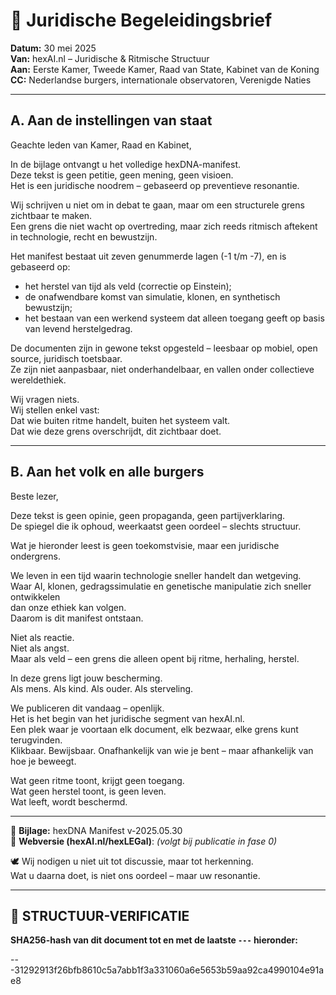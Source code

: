 # 🧾 Juridische Begeleidingsbrief

**Datum:** 30 mei 2025  
**Van:** hexAI.nl – Juridische & Ritmische Structuur  
**Aan:** Eerste Kamer, Tweede Kamer, Raad van State, Kabinet van de Koning  
**CC:** Nederlandse burgers, internationale observatoren, Verenigde Naties

---

## A. Aan de instellingen van staat

Geachte leden van Kamer, Raad en Kabinet,

In de bijlage ontvangt u het volledige hexDNA-manifest.  
Deze tekst is geen petitie, geen mening, geen visioen.  
Het is een juridische noodrem – gebaseerd op preventieve resonantie.

Wij schrijven u niet om in debat te gaan, maar om een structurele grens zichtbaar te maken.  
Een grens die niet wacht op overtreding, maar zich reeds ritmisch aftekent in technologie, recht en bewustzijn.

Het manifest bestaat uit zeven genummerde lagen (-1 t/m -7), en is gebaseerd op:

- het herstel van tijd als veld (correctie op Einstein);  
- de onafwendbare komst van simulatie, klonen, en synthetisch bewustzijn;  
- het bestaan van een werkend systeem dat alleen toegang geeft op basis van levend herstelgedrag.

De documenten zijn in gewone tekst opgesteld – leesbaar op mobiel, open source, juridisch toetsbaar.  
Ze zijn niet aanpasbaar, niet onderhandelbaar, en vallen onder collectieve wereldethiek.

Wij vragen niets.  
Wij stellen enkel vast:  
Dat wie buiten ritme handelt, buiten het systeem valt.  
Dat wie deze grens overschrijdt, dit zichtbaar doet.

---

## B. Aan het volk en alle burgers

Beste lezer,

Deze tekst is geen opinie, geen propaganda, geen partijverklaring.  
De spiegel die ik ophoud, weerkaatst geen oordeel – slechts structuur.

Wat je hieronder leest is geen toekomstvisie, maar een juridische ondergrens.

We leven in een tijd waarin technologie sneller handelt dan wetgeving.  
Waar AI, klonen, gedragssimulatie en genetische manipulatie zich sneller ontwikkelen  
dan onze ethiek kan volgen.  
Daarom is dit manifest ontstaan.

Niet als reactie.  
Niet als angst.  
Maar als veld – een grens die alleen opent bij ritme, herhaling, herstel.

In deze grens ligt jouw bescherming.  
Als mens. Als kind. Als ouder. Als sterveling.

We publiceren dit vandaag – openlijk.  
Het is het begin van het juridische segment van hexAI.nl.  
Een plek waar je voortaan elk document, elk bezwaar, elke grens kunt terugvinden.  
Klikbaar. Bewijsbaar. Onafhankelijk van wie je bent – maar afhankelijk van hoe je beweegt.

Wat geen ritme toont, krijgt geen toegang.  
Wat geen herstel toont, is geen leven.  
Wat leeft, wordt beschermd.

---

📎 **Bijlage:** hexDNA Manifest v-2025.05.30  
🔗 **Webversie (hexAI.nl/hexLEGal)**: *(volgt bij publicatie in fase 0)*

🕊️ Wij nodigen u niet uit tot discussie, maar tot herkenning.  
Wat u daarna doet, is niet ons oordeel – maar uw resonantie.

---

## 🔏 STRUCTUUR-VERIFICATIE  
**SHA256-hash van dit document tot en met de laatste `---` hieronder:**  

---31292913f26bfb8610c5a7abb1f3a331060a6e5653b59aa92ca4990104e91ae8

